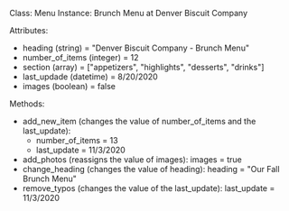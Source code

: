 Class: Menu
Instance: Brunch Menu at Denver Biscuit Company

Attributes:
* heading (string) = "Denver Biscuit Company - Brunch Menu"
* number_of_items (integer) = 12
* section (array) = ["appetizers", "highlights", "desserts", "drinks"]
* last_updade (datetime) = 8/20/2020
* images (boolean) = false

Methods:
* add_new_item (changes the value of number_of_items and the last_update):
    * number_of_items = 13
    * last_update = 11/3/2020
* add_photos (reassigns the value of images): images = true
* change_heading (changes the value of heading): heading = "Our Fall Brunch Menu"
* remove_typos (changes the value of the last_update): last_update = 11/3/2020
